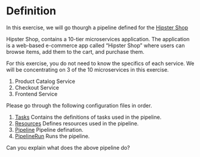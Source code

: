 # Definition

In this exercise, we will go thourgh a pipeline defined for the [Hipster Shop](https://github.com/GoogleCloudPlatform/microservices-demo)

Hipster Shop, contains a 10-tier microservices application. The application is a web-based e-commerce app called “Hipster Shop” where users can browse items, add them to the cart, and purchase them.

For this exercise, you do not need to know the specifics of each service.
We will be concentrating on 3 of the 10 microservices in this exercise.

1. Product Catalog Service
2. Checkout Service
3. Frontend Service

Please go through the following configuration files in order.

1. [Tasks](./build-push-task.yaml) Contains the definitions of tasks used in the pipeline.
2. [Resources](./resources.yaml) Defines resources used in the pipeline.
3. [Pipeline](./hipster-pipeline.yaml) Pipeline defination.
4. [PipelineRun](./hipster-pipeline-run.yaml) Runs the pipeline.

Can you explain what does the above pipeline do?
